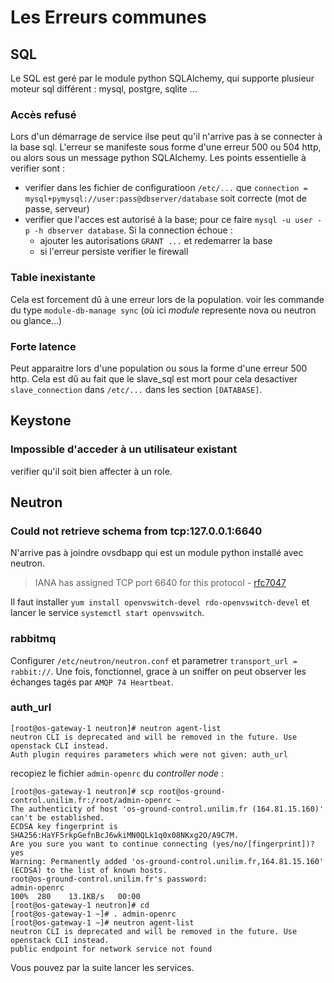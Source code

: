 # Les Erreurs communes

## SQL

Le SQL est geré par le module python SQLAlchemy, qui supporte plusieur moteur sql différent : mysql, postgre, sqlite ...

 ### Accès refusé

Lors d'un démarrage de service ilse peut qu'il n'arrive pas à se connecter à la base sql. L'erreur se manifeste sous forme d'une erreur 500 ou 504 http, ou alors sous un message python SQLAlchemy. Les points essentielle à verifier sont :
- verifier dans les fichier de configuratioon `/etc/...` que `connection = mysql+pymysql://user:pass@dbserver/database` soit correcte (mot de passe, serveur)
- verifier que l'acces est autorisé à la base; pour ce faire `mysql -u user -p -h dbserver database`. Si la connection échoue :
  - ajouter les autorisations `GRANT ...` et redemarrer la base
  - si l'erreur persiste verifier le firewall
  
 ### Table inexistante
 
Cela est forcement dû à une erreur lors de la population. voir les commande du type `module-db-manage sync` (où ici *module* represente nova ou neutron ou glance...)

### Forte latence

Peut apparaitre lors d'une population ou sous la forme d'une erreur 500 http. Cela est dû au fait que le slave_sql est mort pour cela desactiver `slave_connection` dans `/etc/...` dans les section `[DATABASE]`.


## Keystone

### Impossible d'acceder à un utilisateur existant 

verifier qu'il soit bien affecter à un role.


## Neutron

### Could not retrieve schema from tcp:127.0.0.1:6640

N'arrive pas à joindre ovsdbapp qui est un module python installé avec neutron.  

> IANA has assigned TCP port 6640 for this protocol - [rfc7047](https://tools.ietf.org/html/rfc7047)  

Il faut installer `yum install openvswitch-devel rdo-openvswitch-devel` et lancer le service `systemctl start openvswitch`.


### rabbitmq
Configurer `/etc/neutron/neutron.conf` et parametrer `transport_url = rabbit://`. 
Une fois, fonctionnel, grace à un sniffer on peut observer les échanges tagés par `AMQP 74 Heartbeat`.

### auth_url

```
[root@os-gateway-1 neutron]# neutron agent-list
neutron CLI is deprecated and will be removed in the future. Use openstack CLI instead.
Auth plugin requires parameters which were not given: auth_url
```

recopiez le fichier `admin-openrc` du *controller node* :

```
[root@os-gateway-1 neutron]# scp root@os-ground-control.unilim.fr:/root/admin-openrc ~
The authenticity of host 'os-ground-control.unilim.fr (164.81.15.160)' can't be established.
ECDSA key fingerprint is SHA256:HaYF5rkpGefnBcJ6wkiMN0QLk1q0x08NKxg2O/A9C7M.
Are you sure you want to continue connecting (yes/no/[fingerprint])? yes
Warning: Permanently added 'os-ground-control.unilim.fr,164.81.15.160' (ECDSA) to the list of known hosts.
root@os-ground-control.unilim.fr's password:
admin-openrc                                                                   100%  280    13.1KB/s   00:00
[root@os-gateway-1 neutron]# cd
[root@os-gateway-1 ~]# . admin-openrc
[root@os-gateway-1 ~]# neutron agent-list
neutron CLI is deprecated and will be removed in the future. Use openstack CLI instead.
public endpoint for network service not found
```

Vous pouvez par la suite lancer les services.


